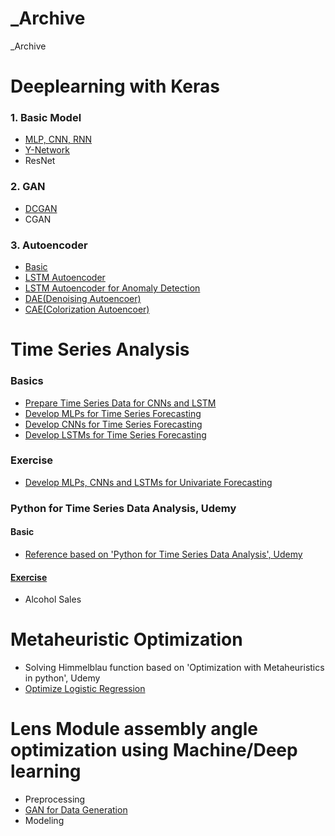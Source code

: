 # _Archive
_Archive


# Deeplearning with Keras
### 1. Basic Model
* [MLP, CNN, RNN](https://github.com/ilvnax24er/Deeplearning_with_Keras/tree/master/Basic)
* [Y-Network](https://github.com/ilvnax24er/Deeplearning_with_Keras/tree/master/Basic)
* ResNet

### 2. GAN
* [DCGAN](https://github.com/ilvnax24er/Deeplearning_with_Keras/tree/master/GAN/DCGAN)
* CGAN

### 3. Autoencoder
* [Basic](https://github.com/ilvnax24er/Deeplearning_with_Keras/tree/master/AE/Basic%20AE/AE)
* [LSTM Autoencoder](https://github.com/ilvnax24er/Deeplearning_with_Keras/tree/master/AE/LSTM%20AE)
* [LSTM Autoencoder for Anomaly Detection](https://github.com/ilvnax24er/Deeplearning_with_Keras/tree/master/AE/LSTM%20AE)
* [DAE(Denoising Autoencoer)](https://github.com/ilvnax24er/Deeplearning_with_Keras/tree/master/AE/Basic%20AE/DAE)
* [CAE(Colorization Autoencoer)](https://github.com/ilvnax24er/Deeplearning_with_Keras/tree/master/AE/Basic%20AE/CAE)


# Time Series Analysis
### Basics
* [Prepare Time Series Data for CNNs and LSTM](https://github.com/ilvnax24er/Time_Series_Data_Analysis/tree/main/DeepLearning%20for%20Time%20Series/Basics)
* [Develop MLPs for Time Series Forecasting](https://github.com/ilvnax24er/Time_Series_Data_Analysis/tree/main/DeepLearning%20for%20Time%20Series/Basics)
* [Develop CNNs for Time Series Forecasting](https://github.com/ilvnax24er/Time_Series_Data_Analysis/tree/main/DeepLearning%20for%20Time%20Series/Basics)
* [Develop LSTMs for Time Series Forecasting](https://github.com/ilvnax24er/Time_Series_Data_Analysis/tree/main/DeepLearning%20for%20Time%20Series/Basics)
### Exercise
* [Develop MLPs, CNNs and LSTMs for Univariate Forecasting](https://github.com/ilvnax24er/Time_Series_Data_Analysis/tree/main/DeepLearning%20for%20Time%20Series/Exercise)
### Python for Time Series Data Analysis, Udemy
#### Basic
* [Reference based on 'Python for Time Series Data Analysis', Udemy](https://github.com/ilvnax24er/Time_Series_Data_Analysis/tree/main/Reference)
#### [Exercise]()
* Alcohol Sales

# Metaheuristic Optimization
* Solving Himmelblau function based on 'Optimization with Metaheuristics in python', Udemy
* [Optimize Logistic Regression](https://github.com/ilvnax24er/Genetic_Algorithm/tree/main)

# Lens Module assembly angle optimization using Machine/Deep learning
* Preprocessing
* [GAN for Data Generation](https://github.com/ilvnax24er/_temp/tree/main/2.%20Data%20Generation%20with%20GAN)
* Modeling
